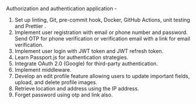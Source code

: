 Authorization and authentication application - 
1. Set up linting, Git, pre-commit hook, Docker, GitHub Actions, unit testing and Prettier .
2. Implement user registration with email or phone number and password. Send OTP for phone verification or verification email with a link for email verification.
3. Implement user login with JWT token and JWT refresh token.
4. Learn Passport.js for authentication strategies.
5. Integrate OAuth 2.0 (Google) for third-party authentication.
6. Implement middleware.
7. Develop an edit profile feature allowing users to update important fields, upload, and delete profile images.
8. Retrieve location and address using the IP address.
9. Forget password using otp and link also.
